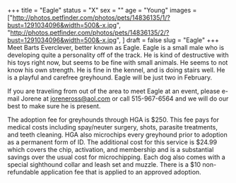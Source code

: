 +++
title = "Eagle"
status = "X"
sex = ""
age = "Young"
images = ["http://photos.petfinder.com/photos/pets/14836135/1/?bust=1291034096&width=500&-x.jpg",
"http://photos.petfinder.com/photos/pets/14836135/2/?bust=1291034096&width=500&-x.jpg",
]
draft = false
slug = "Eagle"
+++
Meet Barts Everclever, better known as Eagle.  Eagle is a small male who is developing quite a personality off of the track.  He is kind of destructive with his toys right now, but seems to be fine with small animals.  He seems to not know his own strength.  He is fine in the kennel, and is doing stairs well.  He is a playful and carefree greyhound.  Eagle will be just two in February.



  If you are traveling from out of the area to meet Eagle at an event, please e-mail Jorene at joreneross@aol.com or call 515-967-6564 and we will do our best to make sure he is present.

The adoption fee for greyhounds through HGA is $250. This fee pays for medical costs including spay/neuter surgery, shots, parasite treatments, and teeth cleaning.  HGA also microchips every greyhound prior to adoption as a permanent form of ID.  The additional cost for this service is $24.99 which covers the chip, activation, and membership and is a substantial savings over the usual cost for microchipping.  Each dog also comes with a special sighthound collar and leash set and muzzle. There is a $10 non-refundable application fee that is applied to an approved adoption.
